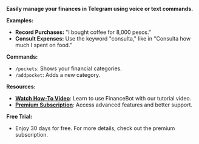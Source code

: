 **Easily manage your finances in Telegram using voice or text commands.**

**Examples:**
- **Record Purchases:** "I bought coffee for 8,000 pesos."
- **Consult Expenses:** Use the keyword "consulta," like in "Consulta how much I spent on food."

**Commands:**
- `/pockets`: Shows your financial categories.
- `/addpocket`: Adds a new category.

**Resources:**
- **[Watch How-To Video](#)**: Learn to use FinanceBot with our tutorial video.
- **[Premium Subscription](#)**: Access advanced features and better support.

**Free Trial:**
- Enjoy 30 days for free. For more details, check out the premium subscription.